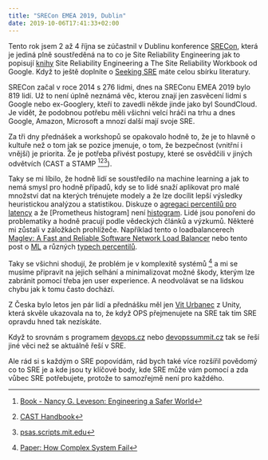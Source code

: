 ```yaml
---
title: "SRECon EMEA 2019, Dublin"
date: 2019-10-06T17:41:33+02:00
---
```


Tento rok jsem 2 až 4 října se zúčastnil v Dublinu konference [SRECon](https://www.usenix.org/conference/srecon19emea), která je jediná plně soustředěná na to co je Site Reliability Engineering jak to popisují [knihy](https://landing.google.com/sre/books/) Site Reliability Engineering a The Site Reliability Workbook od Google. Když to ještě doplníte o [Seeking SRE](https://www.oreilly.com/library/view/seeking-sre/9781491978856/) máte celou sbírku literatury.

SRECon začal v roce 2014 s 276 lidmi, dnes na SREConu EMEA 2019 bylo 819 lidí. Už to není úplně neznámá věc, kterou znají jen zasvěcení lidmi s Google nebo ex-Googlery, kteří to zavedli někde jinde jako byl SoundCloud. Je vidět, že podobnou potřebu měli všichni velcí hráči na trhu a dnes Google, Amazon, Microsoft a mnozí další mají svoje SRE.

Za tři dny přednášek a workshopů se opakovalo hodně to, že je to hlavně o kultuře než o tom jak se pozice jmenuje, o tom, že bezpečnost (vnitřní i vnější) je priorita. Že je potřeba přivést postupy, které se osvědčili v jiných odvětvích (CAST a STAMP [^1][^2][^3]).

Taky se mi líbilo, že hodně lidí se soustředilo na machine learning a jak to nemá smysl pro hodně případů, kdy se to lidé snaží aplikovat pro malé množství dat na kterých trénujete modely a že lze docílit lepší výsledky heuristickou analýzou a statistikou. Diskuze o [agregaci percentilů pro latency](https://www.youtube.com/watch?v=lJ8ydIuPFeU&feature=youtu.be&t=9m15s) a že [Prometheus histogram] není [histogram](http://linuxczar.net/blog/2017/06/15/prometheus-histogram-2/). Lidé jsou ponořeni do problematiky a hodně pracují podle vědeckých článků a výzkumů. Některé mi zůstali v záložkách prohlížeče. Například tento o loadbalancerech [Maglev: A Fast and Reliable Software Network Load Balancer](https://ai.google/research/pubs/pub44824/) nebo tento post o [ML](http://heinrichhartmann.com/blog/all-is-loss.html) a různých [typech percentilů](http://heinrichhartmann.com/math/quantiles.html).

Taky se všichni shodují, že problém je v komplexitě systémů [^4] a mi se musíme připravit na jejich selhání a minimalizovat možné škody, kterým lze zabránit pomocí třeba jen user experience. A neodvolávat se na lidskou chybu jak k tomu často dochází.

Z Česka bylo letos jen pár lidí a přednášku měl jen [Vit Urbanec](https://www.usenix.org/conference/srecon19emea/presentation/urbanec) z Unity, která skvěle ukazovala na to, že když OPS přejmenujete na SRE tak tím SRE opravdu hned tak nezískáte.

Když to srovnám s programem [devops.cz](https://www.devopsday.cz) nebo [devopssummit.cz](https://devopssummit.cz/program/) tak se řeší jiné věci než se aktuálně řeší v SRE.

Ale rád si s každým o SRE popovídám, rád bych také více rozšířil povědomý co to SRE je a kde jsou ty klíčové body, kde SRE může vám pomocí a zda vůbec SRE potřebujete, protože to samozřejmě není pro každého.

[^1]: [Book - Nancy G. Leveson: Engineering a Safer World](https://mitpress.mit.edu/books/engineering-safer-world)

[^2]: [CAST Handbook](http://sunnyday.mit.edu/CAST-Handbook.pdf)

[^3]: [psas.scripts.mit.edu](http://psas.scripts.mit.edu/home/)

[^4]: [Paper: How Complex System Fail](https://web.mit.edu/2.75/resources/random/How%20Complex%20Systems%20Fail.pdf)
